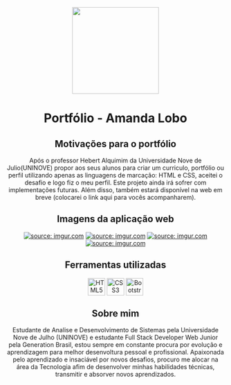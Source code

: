 <div align=center>

<img src="https://i.imgur.com/9W7YjoJ.png" width=200px height=200px>

<h1 align="center">Portfólio - Amanda Lobo</h1> 
  
## Motivações para o portfólio
<p>Após o professor Hebert Alquimim da Universidade Nove de Julio(UNINOVE) propor aos seus alunos para criar um curriculo, portfólio ou perfil utilizando apenas as linguagens de marcação: HTML e CSS, aceitei o desafio e logo fiz o meu perfil. Este projeto ainda irá sofrer com implementações futuras. Além disso, também estará disponível na web em breve (colocarei o link aqui para vocês acompanharem). </p>

## Imagens da aplicação web
<a href="https://imgur.com/Xl4g5U5"><img src="https://i.imgur.com/Xl4g5U5.png" title="source: imgur.com" /></a>
<a href="https://imgur.com/zKC6kJb"><img src="https://i.imgur.com/zKC6kJb.jpg" title="source: imgur.com" /></a>
<a href="https://imgur.com/9NhRi1l"><img src="https://i.imgur.com/9NhRi1l.jpg" title="source: imgur.com" /></a>
<a href="https://imgur.com/IeeETvf"><img src="https://i.imgur.com/IeeETvf.jpg" title="source: imgur.com" /></a>
  
## Ferramentas utilizadas
<img align="center" alt="HTML5" height="40" width="40" img src="https://i.imgur.com/ZXdYN1X.png">
<img align="center" alt="CSS3" height="40" width="40" img src="https://i.imgur.com/pYDwgef.png">
<img align="center" alt="Bootstrap4" height="40" width="40" src="https://i.imgur.com/GvLP7oi.png">

## Sobre mim 
<p> Estudante de Analise e Desenvolvimento de Sistemas pela Universidade Nove de Julho (UNINOVE) e estudante Full Stack Developer Web Junior pela Generation Brasil, estou sempre em constante procura por evolução e aprendizagem para melhor desenvoltura pessoal e profissional. Apaixonada pelo aprendizado e insaciável por novos desafios, procuro me alocar na área da Tecnologia afim de desenvolver minhas habilidades técnicas, transmitir e absorver novos aprendizados. </p> 
